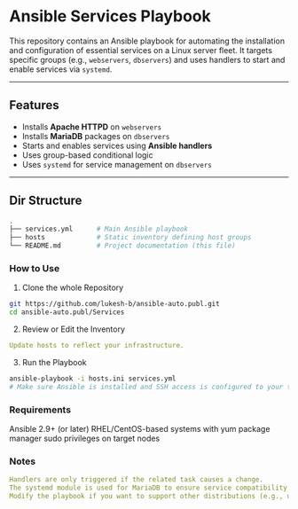 # Ansible Services Playbook

This repository contains an Ansible playbook for automating the installation and configuration of essential services on a Linux server fleet. It targets specific groups (e.g., `webservers`, `dbservers`) and uses handlers to start and enable services via `systemd`.

---

## Features

- Installs **Apache HTTPD** on `webservers`
- Installs **MariaDB** packages on `dbservers`
- Starts and enables services using **Ansible handlers**
- Uses group-based conditional logic
- Uses `systemd` for service management on `dbservers`

---

## Dir Structure
```bash
.
├── services.yml      # Main Ansible playbook
├── hosts             # Static inventory defining host groups
└── README.md         # Project documentation (this file)
```

### How to Use
1. Clone the whole Repository
```bash
git https://github.com/lukesh-b/ansible-auto.publ.git
cd ansible-auto.publ/Services
```
2. Review or Edit the Inventory
```yaml
Update hosts to reflect your infrastructure.
```

3. Run the Playbook
```bash
ansible-playbook -i hosts.ini services.yml
# Make sure Ansible is installed and SSH access is configured to your target hosts.
```

### Requirements
Ansible 2.9+ (or later)
RHEL/CentOS-based systems with yum package manager
sudo privileges on target nodes

### Notes
```yaml
Handlers are only triggered if the related task causes a change.
The systemd module is used for MariaDB to ensure service compatibility on systemd-based systems.
Modify the playbook if you want to support other distributions (e.g., use apt for Debian/Ubuntu).
```
